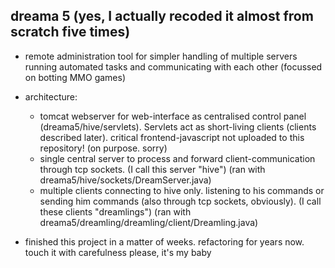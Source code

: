 ## dreama 5 (yes, I actually recoded it almost from scratch five times)

* remote administration tool for simpler handling of multiple servers running automated tasks and communicating with each other (focussed on botting MMO games)

* architecture:
	* tomcat webserver for web-interface as centralised control panel (dreama5/hive/servlets). Servlets act as short-living clients (clients described later). critical frontend-javascript not uploaded to this repository! (on purpose. sorry)
	* single central server to process and forward client-communication through tcp sockets. (I call this server "hive") (ran with dreama5/hive/sockets/DreamServer.java)
	* multiple clients connecting to hive only. listening to his commands or sending him commands (also through tcp sockets, obviously). (I call these clients "dreamlings") (ran with dreama5/dreamling/dreamling/client/Dreamling.java)

* finished this project in a matter of weeks. refactoring for years now. touch it with carefulness please, it's my baby